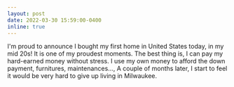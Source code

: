 ```yaml
---
layout: post
date: 2022-03-30 15:59:00-0400
inline: true
---
```


I'm proud to announce I bought my first home in United States today, in my mid 20s! It is one of my proudest moments. The best thing is, I can pay my hard-earned money without stress. I use my own money to afford the down payment, furnitures, maintenances..., A couple of months later, I start to feel it would be very hard to give up living in Milwaukee. 